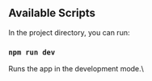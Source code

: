 ## Available Scripts

In the project directory, you can run:

### `npm run dev`

Runs the app in the development mode.\
